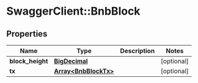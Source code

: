 # SwaggerClient::BnbBlock

## Properties
Name | Type | Description | Notes
------------ | ------------- | ------------- | -------------
**block_height** | [**BigDecimal**](BigDecimal.md) |  | [optional] 
**tx** | [**Array&lt;BnbBlockTx&gt;**](BnbBlockTx.md) |  | [optional] 

